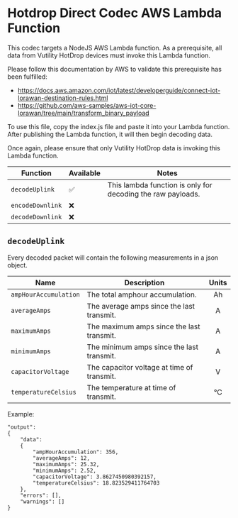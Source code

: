 # Hotdrop Direct Codec AWS Lambda Function

This codec targets a NodeJS AWS Lambda function. As a prerequisite, all data from Vutility HotDrop devices must invoke this Lambda function.

Please follow this documentation by AWS to validate this prerequisite has been fulfilled:
- https://docs.aws.amazon.com/iot/latest/developerguide/connect-iot-lorawan-destination-rules.html
- https://github.com/aws-samples/aws-iot-core-lorawan/tree/main/transform_binary_payload

To use this file, copy the index.js file and paste it into your Lambda function. After publishing the Lambda function, it will then begin decoding data.

Once again, please ensure that only Vutility HotDrop data is invoking this Lambda function.

| Function | Available | Notes |
| --- | --- | --- |
| `decodeUplink`| ✅ | This lambda function is only for decoding the raw payloads. |
| `encodeDownlink`| ❌ | |
| `decodeDownlink`| ❌ | |



## `decodeUplink`

Every decoded packet will contain the following measurements in a json object.

| Name | Description | Units |
| --- | --- | :---: |
| `ampHourAccumulation` | The total amphour accumulation. | Ah |
| `averageAmps` | The average amps since the last transmit. | A |
| `maximumAmps` | The maximum amps since the last transmit. | A |
| `minimumAmps` | The minimum amps since the last transmit. | A |
| `capacitorVoltage` | The capacitor voltage at time of transmit. | V |
| `temperatureCelsius` | The temperature at time of transmit. | °C |

Example: 
```
"output": 
{
    "data": 
    {
        "ampHourAccumulation": 356,
        "averageAmps": 12,
        "maximumAmps": 25.32,
        "minimumAmps": 2.52,
        "capacitorVoltage": 3.8627450980392157,
        "temperatureCelsius": 18.823529411764703
    },
    "errors": [],
    "warnings": []
}
```


